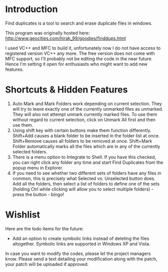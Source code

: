 # Introduction #

Find duplicates is a tool to search and erase duplicate files in windows.

This program was originally hosted here: http://www.geocities.com/hirak_99/goodies/finddups.html

I used VC++ and MFC to build it, unfortunately now I do not have access to registered version VC++ any more. The free version does not come with MFC support, so I'll probably not be editing the code in the near future. Hence I'm setting it open for enthusiasts who might want to add new features.

# Shortcuts & Hidden Features #

  1. Auto Mark and Mark Folders work depending on current selection. They will try to leave exactly one of the currently unmarked files as unmarked. They will also not attempt unmark currently marked files. To use them without regard to current selection, click on Unmark All first and then use them.
  1. Using shift key with certain buttons make them function differently. Shift+Add causes a blank folder to be inserted in the folder list at once. Shift+Remove causes all folders to be removed at once. Shift+Mark Folder automatically marks all the files which are in any of the currently selected folders.
  1. There is a menu option to Integrate to Shell. If you have this checked, you can right click any folder any time and start Find Duplicates from the popup menu in Explorer.
  1. If you need to see whether two different sets of folders have any files in common, this is precisely what Selected vs. Unselected button does. Add all the folders, then select a list of folders to define one of the sets (holding Ctrl while clicking will allow you to select multiple folders) - press the button - bingo!

# Wishlist #
Here are the todo items for the future:
  * Add an option to create symbolic links instead of deleting the files altogether. Symbolic links are supported in Windows XP and Vista.

In case you want to modify the codes, please let the project managers know. Please send a text detailing your modification along with the patch, your patch will be uploaded if approved.